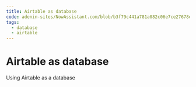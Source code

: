 ```yaml
---
title: Airtable as database
code: adenin-sites/NowAssistant.com/blob/b3f79c441a781a082c06e7ce27678e99fd8b1258/lambda-src/job-application.js
tags: 
  - database
  - airtable
---
```


# Airtable as database

Using Airtable as a database
